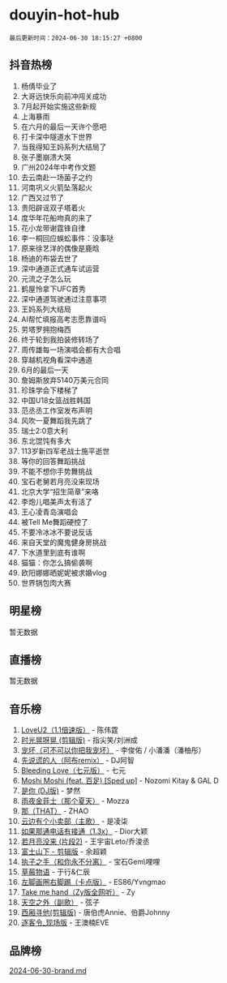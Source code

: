 # douyin-hot-hub

`最后更新时间：2024-06-30 18:15:27 +0800`

## 抖音热榜

1. 杨倩毕业了
1. 大哥远快乐向前冲闯关成功
1. 7月起开始实施这些新规
1. 上海暴雨
1. 在六月的最后一天许个愿吧
1. 打卡深中隧道水下世界
1. 当我得知王妈系列大结局了
1. 张子墨崩溃大哭
1. 广州2024年中考作文题
1. 去云南赴一场菌子之约
1. 河南巩义火箭坠落起火
1. 广西又过节了
1. 贵阳辟谣双子塔着火
1. 度华年花船吻真的来了
1. 花小龙带谢霆锋自律
1. 李一桐回应蜈蚣事件：没事哒
1. 原来徐艺洋的偶像是鹿晗
1. 杨迪的布袋去世了
1. 深中通道正式通车试运营
1. 元流之子怎么玩
1. 鹤屋怜拿下UFC首秀
1. 深中通道驾驶通过注意事项
1. 王妈系列大结局
1. AI帮忙填报高考志愿靠谱吗
1. 劳塔罗拥抱梅西
1. 终于轮到我拍装修转场了
1. 周传雄每一场演唱会都有大合唱
1. 穿越机视角看深中通道
1. 6月的最后一天
1. 詹姆斯放弃5140万美元合同
1. 珍珠学会下楼梯了
1. 中国U18女篮战胜韩国
1. 范丞丞工作室发布声明
1. 风吹一夏舞蹈我先跳了
1. 瑞士2:0意大利
1. 东北馄饨有多大
1. 113岁新四军老战士施平逝世
1. 等你的回答舞蹈挑战
1. 不能不想你手势舞挑战
1. 宝石老舅若月亮没来现场
1. 北京大学“招生简章”来咯
1. 李炮儿唱美声太有活了
1. 王心凌青岛演唱会
1. 被Tell Me舞蹈硬控了
1. 不要冷冰冰不要说反话
1. 来自天堂的魔鬼健身房挑战
1. 下水道里到底有谁啊
1. 猫猫：你怎么搞偷袭啊
1. 欧阳娜娜晒妮妮被求婚vlog
1. 世界锅包肉大赛

## 明星榜

暂无数据

## 直播榜

暂无数据

## 音乐榜

1. [LoveU2（1.1倍速版）](https://sf5-hl-cdn-tos.douyinstatic.com/obj/tos-cn-ve-2774/oQMeDffLaEmgMwgCOEMAFCI6INzoFPgWdD0rsa) - 陈伟霆
1. [时光晃呀晃 (剪辑版)](https://sf3-cdn-tos.douyinstatic.com/obj/tos-cn-ve-2774/o8ACeQem3gwI1x3GIYGAfKG0LJebKFRJDwRwyW) - 指尖笑/刘洲成
1. [宠坏（可不可以你把我宠坏）](https://sf5-hl-cdn-tos.douyinstatic.com/obj/tos-cn-ve-2774/ocWI8ft2gd0rAfXKzvKGeMQM6fVLTLfA8UJzwl) - 李俊佑 / 小潘潘（潘柚彤）
1. [先说谎的人（阿布remix）](https://sf5-hl-cdn-tos.douyinstatic.com/obj/tos-cn-ve-2774/owQtOFmAzBgxBKDOYfeCTQTgE9cDORrOQqmCZy) - DJ阿智
1. [Bleeding Love（七元版）](https://sf3-cdn-tos.douyinstatic.com/obj/tos-cn-ve-2774/oEgC9eZFHQ1MfSRnrfkzFp8AayDWqAQMABBgUs) - 七元
1. [Moshi Moshi (feat. 百足) [Sped up]](https://sf5-hl-cdn-tos.douyinstatic.com/obj/tos-cn-ve-2774/ocCPFQcXJLeroaIdQLIGAoeeYM3OAUYGDguHXz) - Nozomi Kitay & GAL D
1. [是你 (DJ版)](https://sf5-hl-cdn-tos.douyinstatic.com/obj/tos-cn-ve-2774/1ec766e572b34c42853ce6315d426850) - 梦然
1. [雨夜金菲士（那个夏天）](https://sf5-hl-cdn-tos.douyinstatic.com/obj/tos-cn-ve-2774/osPmPLDWQBBE2Z6bftCgYwkFaF4pEYEneXaZQs) - Mozza
1. [那（THAT）](https://sf5-hl-cdn-tos.douyinstatic.com/obj/tos-cn-ve-2774/oIIWGeBZCnlGx9tl0gFlCfwlQbj7QWAD8HYAGg) - ZHAO
1. [云边有个小卖部（主歌）](https://sf5-hl-cdn-tos.douyinstatic.com/obj/tos-cn-ve-2774/okvgzOZylLA4WYUHkAhpy5DrCiqAmBjiMIkJp) - 是凌柒
1. [如果那通电话有接通（1.3x）](https://sf5-hl-cdn-tos.douyinstatic.com/obj/tos-cn-ve-2774/ocJeJKhUhAJG8EYZiEFfGFAPkD3beMQ5mwDv1e) - Dior大颖
1. [若月亮没来 (片段2)](https://sf3-cdn-tos.douyinstatic.com/obj/tos-cn-ve-2774/ocQavLLjkCOeDxGyYeIMGgNAIwJ0QXE1Ve3Fzv) - 王宇宙Leto/乔浚丞
1. [富士山下 - 剪辑版](https://sf6-cdn-tos.douyinstatic.com/obj/tos-cn-ve-2774/o4QGmeUZhQXvtC5BDkogeQni8WbdCBUJEYI12v) - 余超颖
1. [执子之手（和你永不分离）](https://sf3-cdn-tos.douyinstatic.com/obj/tos-cn-ve-2774/oU4mUWISThYfqtA61VOl8PAQGeK2LGGQfFCZfY) - 宝石Gem\哩哩
1. [草莓物语](https://sf5-hl-cdn-tos.douyinstatic.com/obj/tos-cn-ve-2774/okynhJ7jEAIIZBfsLgYMEI8QC3WbQNN66RKzhT) - 于行&仁辰
1. [左脚画圈右脚踢（卡点版）](https://sf5-hl-cdn-tos.douyinstatic.com/obj/tos-cn-ve-2774/oAoAIr8BJv8B7W4CEBMsaSfDWrAiF4izwIDMJg) - ES86/Yvngmao
1. [Take me hand（Zy版全网听）](https://sf3-cdn-tos.douyinstatic.com/obj/tos-cn-ve-2774/owyUoUuVpA1I7BiszAYMSqbGseWQw8P7Ea2BiR) - Zy
1. [天空之外（副歌）](https://sf5-hl-cdn-tos.douyinstatic.com/obj/tos-cn-ve-2774/oAYn0BTp8jS8iSyZSHMUWAikyvAWI1c7aiJTr) - 弦子
1. [西厢寻他(剪辑版)](https://sf3-cdn-tos.douyinstatic.com/obj/tos-cn-ve-2774/oUsAVfAQKlRNxEv5qxvIB8o5qmIWUcXbzJKJhw) - 唐伯虎Annie、伯爵Johnny
1. [逐客令_现场版](https://sf5-hl-cdn-tos.douyinstatic.com/obj/tos-cn-ve-2774/okjvqFftEMAIgLPvI8f4MT5CZVyxmDQdBOwjBv) - 王澳楠EVE

## 品牌榜

[2024-06-30-brand.md](2024-06-30-brand.md)
